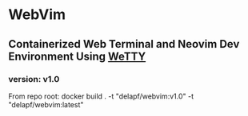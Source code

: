 # WebVim
## Containerized Web Terminal and Neovim Dev Environment Using [WeTTY](https://github.com/butlerx/wetty)
### version: v1.0
From repo root: docker build . -t "delapf/webvim:v1.0" -t "delapf/webvim:latest"
